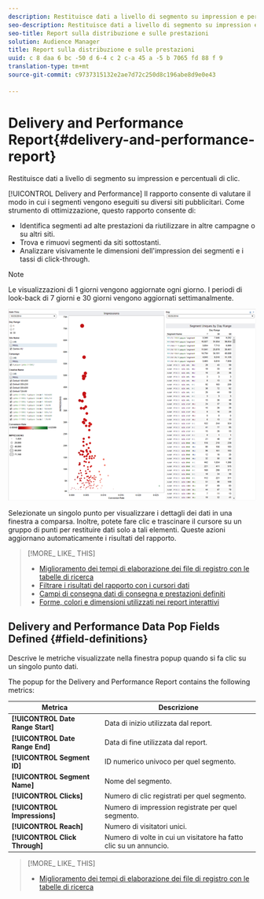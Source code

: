 ```yaml
---
description: Restituisce dati a livello di segmento su impression e percentuali di clic.
seo-description: Restituisce dati a livello di segmento su impression e percentuali di clic.
seo-title: Report sulla distribuzione e sulle prestazioni
solution: Audience Manager
title: Report sulla distribuzione e sulle prestazioni
uuid: c 8 daa 6 bc -50 d 6-4 c 2 c-a 45 a -5 b 7065 fd 88 f 9
translation-type: tm+mt
source-git-commit: c9737315132e2ae7d72c250d8c196abe8d9e0e43

---
```



# Delivery and Performance Report{#delivery-and-performance-report}

Restituisce dati a livello di segmento su impression e percentuali di clic.

<!-- 

c_delivery_reports.xml

 -->

[!UICONTROL Delivery and Performance] Il rapporto consente di valutare il modo in cui i segmenti vengono eseguiti su diversi siti pubblicitari. Come strumento di ottimizzazione, questo rapporto consente di:

* Identifica segmenti ad alte prestazioni da riutilizzare in altre campagne o su altri siti.
* Trova e rimuovi segmenti da siti sottostanti.
* Analizzare visivamente le dimensioni dell'impression dei segmenti e i tassi di click-through.

>[!NOTE]
>
>Le visualizzazioni di 1 giorni vengono aggiornate ogni giorno. I periodi di look-back di 7 giorni e 30 giorni vengono aggiornati settimanalmente.

![](assets/deliveryAndPerformanceReportCapture.PNG)

Selezionate un singolo punto per visualizzare i dettagli dei dati in una finestra a comparsa. Inoltre, potete fare clic e trascinare il cursore su un gruppo di punti per restituire dati solo a tali elementi. Queste azioni aggiornano automaticamente i risultati del rapporto.

>[!MORE_ LIKE_ THIS]
>
>* [Miglioramento dei tempi di elaborazione dei file di registro con le tabelle di ricerca](../../reporting/dynamic-reports/lookup-tables.md)
>* [Filtrare i risultati del rapporto con i cursori dati](../../reporting/dynamic-reports/data-sliders.md)
>* [Campi di consegna dati di consegna e prestazioni definiti](../../reporting/dynamic-reports/delivery-performance-report.md#field-definitions)
>* [Forme, colori e dimensioni utilizzati nei report interattivi](../../reporting/dynamic-reports/interactive-report-technology.md#shapes-colors-sizes)


## Delivery and Performance Data Pop Fields Defined {#field-definitions}

Descrive le metriche visualizzate nella finestra popup quando si fa clic su un singolo punto dati.

<!-- 

r_delivery_data_pop.xml

 -->

The popup for the Delivery and Performance Report contains the following metrics:

| Metrica | Descrizione |
|---|---|
| **[!UICONTROL Date Range Start]** | Data di inizio utilizzata dal report. |
| **[!UICONTROL Date Range End]** | Data di fine utilizzata dal report. |
| **[!UICONTROL Segment ID]** | ID numerico univoco per quel segmento. |
| **[!UICONTROL Segment Name]** | Nome del segmento. |
| **[!UICONTROL Clicks]** | Numero di clic registrati per quel segmento. |
| **[!UICONTROL Impressions]** | Numero di impression registrate per quel segmento. |
| **[!UICONTROL Reach]** | Numero di visitatori unici. |
| **[!UICONTROL Click Through]** | Numero di volte in cui un visitatore ha fatto clic su un annuncio. |

>[!MORE_ LIKE_ THIS]
>
>* [Miglioramento dei tempi di elaborazione dei file di registro con le tabelle di ricerca](../../reporting/dynamic-reports/lookup-tables.md)

